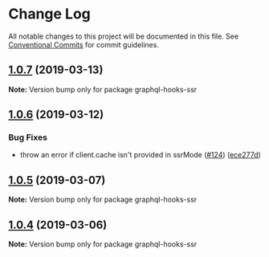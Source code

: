 # Change Log

All notable changes to this project will be documented in this file.
See [Conventional Commits](https://conventionalcommits.org) for commit guidelines.

## [1.0.7](https://github.com/nearform/graphql-hooks/compare/graphql-hooks-ssr@1.0.6...graphql-hooks-ssr@1.0.7) (2019-03-13)

**Note:** Version bump only for package graphql-hooks-ssr





## [1.0.6](https://github.com/nearform/graphql-hooks/compare/graphql-hooks-ssr@1.0.5...graphql-hooks-ssr@1.0.6) (2019-03-12)


### Bug Fixes

* throw an error if client.cache isn't provided in ssrMode ([#124](https://github.com/nearform/graphql-hooks/issues/124)) ([ece277d](https://github.com/nearform/graphql-hooks/commit/ece277d))





## [1.0.5](https://github.com/nearform/graphql-hooks/compare/graphql-hooks-ssr@1.0.4...graphql-hooks-ssr@1.0.5) (2019-03-07)

**Note:** Version bump only for package graphql-hooks-ssr





## [1.0.4](https://github.com/nearform/graphql-hooks/compare/graphql-hooks-ssr@1.0.3...graphql-hooks-ssr@1.0.4) (2019-03-06)

**Note:** Version bump only for package graphql-hooks-ssr
